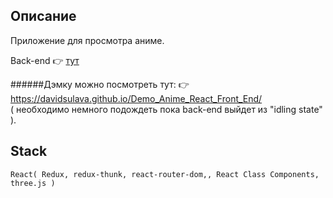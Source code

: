 
## Описание
Приложение для просмотра аниме.

Back-end 👉 [тут]( https://github.com/DavidSulava/Demo_Anime_React_Back_End )

######Дэмку можно посмотреть тут: 👉 https://davidsulava.github.io/Demo_Anime_React_Front_End/ <br>( необходимо немного подождеть пока back-end выйдет из "idling state" ).

## Stack
```
React( Redux, redux-thunk, react-router-dom,, React Class Components, three.js )

```



